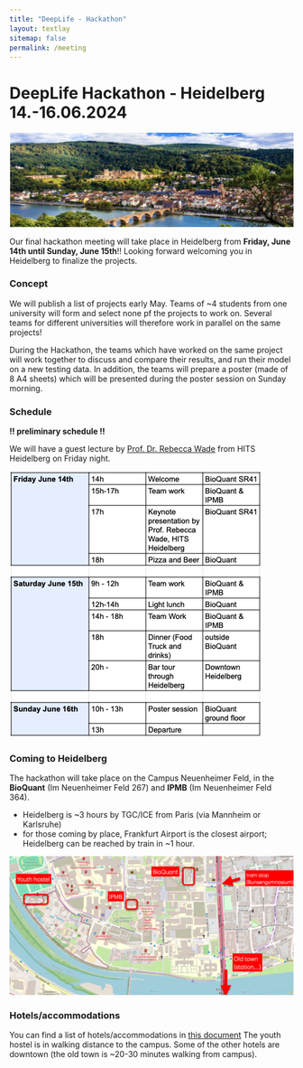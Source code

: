 ```yaml
---
title: "DeepLife - Hackathon"
layout: textlay
sitemap: false
permalink: /meeting
---
```


# DeepLife Hackathon - Heidelberg 14.-16.06.2024


![heidelberg](./images/heidelberg.png)

Our final hackathon meeting will take place in Heidelberg from **Friday, June 14th until Sunday, June 15th**!! Looking forward welcoming you in Heidelberg to finalize the projects.


### Concept

We will publish a list of projects early May. Teams of ~4 students from one university will form and select none pf the projects to work on. Several teams for different universities will therefore work in parallel on the same projects!

During the Hackathon, the teams which have worked on the same project will work together to discuss and compare their results, and run their model on a new testing data. In addition, the teams will prepare a poster (made of 8 A4 sheets) which will be presented during the poster session on Sunday morning.

### Schedule

**!! preliminary schedule !!**

We will have a guest lecture by [Prof. Dr. Rebecca Wade](https://www.h-its.org/people/prof-dr-rebecca-wade/) from HITS Heidelberg on Friday night.

![hackathon](./images/hackathon.png)

### Coming to Heidelberg

The hackathon will take place on the Campus Neuenheimer Feld, in the **BioQuant** (Im Neuenheimer Feld 267) and **IPMB** (Im Neuenheimer Feld 364).

* Heidelberg is ~3 hours by TGC/ICE from Paris (via Mannheim or Karlsruhe)
* for those coming by place, Frankfurt Airport is the closest airport; Heidelberg can be reached by train in ~1 hour.

![map of the campus](./images/map.png)

### Hotels/accommodations

You can find a list of hotels/accommodations in [this document](./downloads/hotels.pdf)
The youth hostel is in walking distance to the campus. Some of the other hotels are downtown (the old town is ~20-30 minutes walking from campus).




